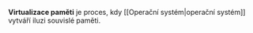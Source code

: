 **Virtualizace paměti** je proces, kdy [[Operační systém|operační systém]] vytváří iluzi souvislé paměti.
